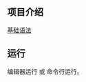 ## 项目介绍

[基础语法](https://github.com/ranxi169/Go-learning/tree/main/00-%E5%9F%BA%E7%A1%80%E8%AF%AD%E6%B3%95)

## 运行

编辑器运行 或 命令行运行。
